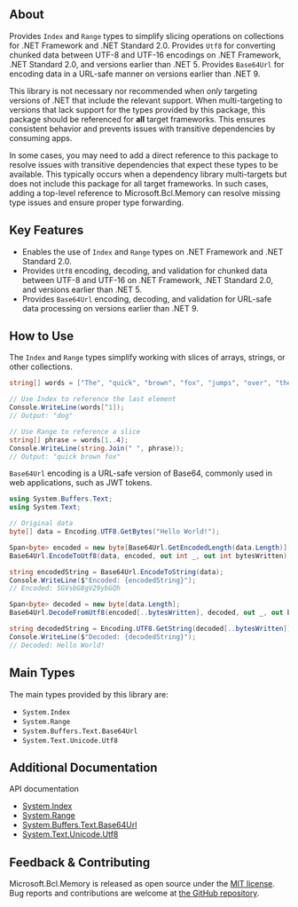 ## About

Provides `Index` and `Range` types to simplify slicing operations on collections for .NET Framework and .NET Standard 2.0.
Provides `Utf8` for converting chunked data between UTF-8 and UTF-16 encodings on .NET Framework, .NET Standard 2.0, and versions earlier than .NET 5.
Provides `Base64Url` for encoding data in a URL-safe manner on versions earlier than .NET 9.

This library is not necessary nor recommended when *only* targeting versions of .NET that include the relevant support. When
multi-targeting to versions that lack support for the types provided by this package, this package should be referenced for
**all** target frameworks. This ensures consistent behavior and prevents issues with transitive dependencies by consuming apps.

In some cases, you may need to add a direct reference to this package to resolve issues with transitive dependencies
that expect these types to be available. This typically occurs when a dependency library multi-targets but does not
include this package for all target frameworks. In such cases, adding a top-level reference to Microsoft.Bcl.Memory
can resolve missing type issues and ensure proper type forwarding.

## Key Features

<!-- The key features of this package -->

* Enables the use of `Index` and `Range` types on .NET Framework and .NET Standard 2.0.
* Provides `Utf8` encoding, decoding, and validation for chunked data between UTF-8 and UTF-16 on .NET Framework, .NET Standard 2.0, and versions earlier than .NET 5.
* Provides `Base64Url` encoding, decoding, and validation for URL-safe data processing on versions earlier than .NET 9.

## How to Use

<!-- A compelling example on how to use this package with code, as well as any specific guidelines for when to use the package -->

The `Index` and `Range` types simplify working with slices of arrays, strings, or other collections.

```csharp
string[] words = ["The", "quick", "brown", "fox", "jumps", "over", "the", "lazy", "dog"];

// Use Index to reference the last element
Console.WriteLine(words[^1]);
// Output: "dog"

// Use Range to reference a slice
string[] phrase = words[1..4];
Console.WriteLine(string.Join(" ", phrase));
// Output: "quick brown fox"
```

`Base64Url` encoding is a URL-safe version of Base64, commonly used in web applications, such as JWT tokens.

```csharp
using System.Buffers.Text;
using System.Text;

// Original data
byte[] data = Encoding.UTF8.GetBytes("Hello World!");

Span<byte> encoded = new byte[Base64Url.GetEncodedLength(data.Length)];
Base64Url.EncodeToUtf8(data, encoded, out int _, out int bytesWritten);

string encodedString = Base64Url.EncodeToString(data);  
Console.WriteLine($"Encoded: {encodedString}");
// Encoded: SGVsbG8gV29ybGQh

Span<byte> decoded = new byte[data.Length];
Base64Url.DecodeFromUtf8(encoded[..bytesWritten], decoded, out _, out bytesWritten);

string decodedString = Encoding.UTF8.GetString(decoded[..bytesWritten]);
Console.WriteLine($"Decoded: {decodedString}");
// Decoded: Hello World!
```

## Main Types

<!-- The main types provided in this library -->

The main types provided by this library are:

* `System.Index`
* `System.Range`
* `System.Buffers.Text.Base64Url`
* `System.Text.Unicode.Utf8`

## Additional Documentation

<!-- Links to further documentation. Remove conceptual documentation if not available for the library. -->

API documentation

* [System.Index](https://learn.microsoft.com/dotnet/api/system.index)
* [System.Range](https://learn.microsoft.com/dotnet/api/system.range)
* [System.Buffers.Text.Base64Url](https://learn.microsoft.com/dotnet/api/system.buffers.text.base64url)
* [System.Text.Unicode.Utf8](https://learn.microsoft.com/dotnet/api/system.text.unicode.utf8)

## Feedback & Contributing

<!-- How to provide feedback on this package and contribute to it -->

Microsoft.Bcl.Memory is released as open source under the [MIT license](https://licenses.nuget.org/MIT).
Bug reports and contributions are welcome at [the GitHub repository](https://github.com/dotnet/runtime).
